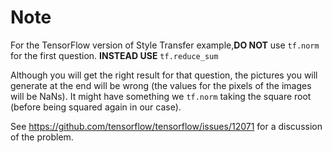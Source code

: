 # Note

For the TensorFlow version of Style Transfer example,**DO NOT** use `tf.norm` for the first question. **INSTEAD USE** `tf.reduce_sum`

Although you will get the right result for that question, the pictures you will generate at the end will be wrong (the values for the pixels of the images will be NaNs). It might have something we `tf.norm` taking the square root (before being squared again in our case).

See https://github.com/tensorflow/tensorflow/issues/12071 for a discussion of the problem.
